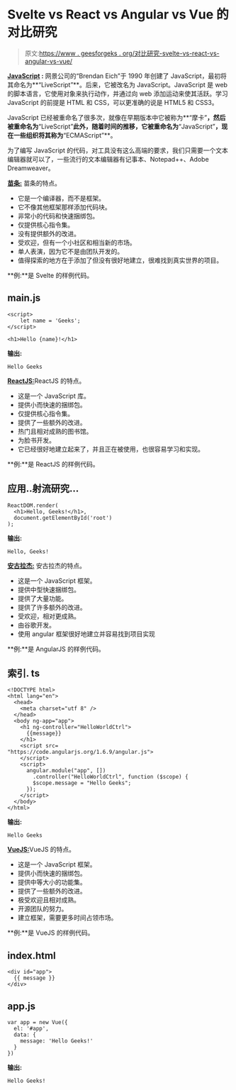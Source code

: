 # Svelte vs React vs Angular vs Vue 的对比研究

> 原文:[https://www . geesforgeks . org/对比研究-svelte-vs-react-vs-angular-vs-vue/](https://www.geeksforgeeks.org/comparative-study-of-svelte-vs-react-vs-angular-vs-vue/)

**[JavaScript](https://www.geeksforgeeks.org/javascript-tutorial/) :** 网景公司的“Brendan Eich”于 1990 年创建了 JavaScript，最初将其命名为**“LiveScript”**。后来，它被改名为 JavaScript。JavaScript 是 web 的脚本语言，它使用对象来执行动作，并通过向 web 添加运动来使其活跃。学习 JavaScript 的前提是 HTML 和 CSS，可以更准确的说是 HTML5 和 CSS3。

JavaScript 已经被重命名了很多次，就像在早期版本中它被称为**“摩卡”**，然后被重命名为**“LiveScript”**此外，随着时间的推移，它被重命名为**“JavaScript”**，现在一些组织将其称为**“ECMAScript”**。

为了编写 JavaScript 的代码，对工具没有这么高端的要求，我们只需要一个文本编辑器就可以了，一些流行的文本编辑器有记事本、Notepad++、Adobe Dreamweaver。

[**苗条:**](https://www.geeksforgeeks.org/svelte-introduction-and-installation/) 苗条的特点。

*   它是一个编译器，而不是框架。
*   它不像其他框架那样添加代码块。
*   非常小的代码和快速捆绑包。
*   仅提供核心指令集。
*   没有提供额外的改进。
*   受欢迎，但有一个小社区和相当新的市场。
*   单人表演，因为它不是由团队开发的。
*   值得探索的地方在于添加了但没有很好地建立，很难找到真实世界的项目。

**例:**是 Svelte 的样例代码。

## main.js

```
<script>
    let name = 'Geeks';
</script>

<h1>Hello {name}!</h1>
```

**输出:**

```
Hello Geeks
```

[**ReactJS:**](https://www.geeksforgeeks.org/react-js-introduction-working/)ReactJS 的特点。

*   这是一个 JavaScript 库。
*   提供小而快速的捆绑包。
*   仅提供核心指令集。
*   提供了一些额外的改进。
*   热门且相对成熟的图书馆。
*   为脸书开发。
*   它已经很好地建立起来了，并且正在被使用，也很容易学习和实现。

**例:**是 ReactJS 的样例代码。

## 应用..射流研究…

```
ReactDOM.render(
  <h1>Hello, Geeks!</h1>,
  document.getElementById('root')
);
```

**输出:**

```
Hello, Geeks!
```

[**安古拉杰:**](https://www.geeksforgeeks.org/introduction-to-angularjs/) 安古拉杰的特点。

*   这是一个 JavaScript 框架。
*   提供中型快速捆绑包。
*   提供了大量功能。
*   提供了许多额外的改进。
*   受欢迎，相对更成熟。
*   由谷歌开发。
*   使用 angular 框架很好地建立并容易找到项目实现

**例:**是 AngularJS 的样例代码。

## 索引. ts

```
<!DOCTYPE html>
<html lang="en">
  <head>
    <meta charset="utf 8" />
  </head>
  <body ng-app="app">
    <h1 ng-controller="HelloWorldCtrl">
      {{message}}
    </h1>
    <script src=
"https://code.angularjs.org/1.6.9/angular.js">
    </script>
    <script>
      angular.module("app", [])
        .controller("HelloWorldCtrl", function ($scope) {
        $scope.message = "Hello Geeks";
      });
    </script>
  </body>
</html>
```

**输出:**

```
Hello Geeks
```

[**VueJS:**](https://www.geeksforgeeks.org/vue-js-introduction-installation/)VueJS 的特点。

*   这是一个 JavaScript 框架。
*   提供小而快速的捆绑包。
*   提供中等大小的功能集。
*   提供了一些额外的改进。
*   极受欢迎且相对成熟。
*   开源团队的努力。
*   建立框架，需要更多时间占领市场。

**例:**是 VueJS 的样例代码。

## index.html

```
<div id="app">
  {{ message }}
</div>
```

## app.js

```
var app = new Vue({
  el: '#app',
  data: {
    message: 'Hello Geeks!'
  }
})
```

**输出:**

```
Hello Geeks!
```